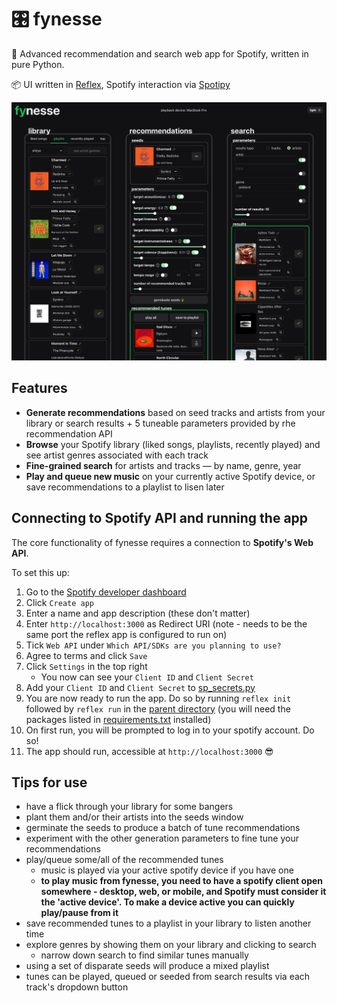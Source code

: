 # :control_knobs: fynesse

:seedling: Advanced recommendation and search web app for Spotify, written in pure Python.

:package: UI written in [Reflex](https://github.com/reflex-dev/reflex/), Spotify interaction via [Spotipy](https://github.com/spotipy-dev/spotipy)

![Screenshot](screenshot.png?raw=true 'fynesse UI')


## Features

- **Generate recommendations** based on seed tracks and artists from your library or search results + 5 tuneable parameters provided by rhe recommendation API
- **Browse** your Spotify library (liked songs, playlists, recently played) and see artist genres associated with each track
- **Fine-grained search** for artists and tracks — by name, genre, year
- **Play and queue new music** on your currently active Spotify device, or save recommendations to a playlist to lisen later


## Connecting to Spotify API and running the app

The core functionality of fynesse requires a connection to **Spotify's Web API**.

To set this up:
1. Go to the [Spotify developer dashboard](https://developer.spotify.com/dashboard/applications)
1. Click `Create app`
1. Enter a name and app description (these don't matter)
1. Enter `http://localhost:3000` as Redirect URI (note - needs to be the same port the reflex app is configured to run on)
1. Tick `Web API` under `Which API/SDKs are you planning to use?`
1. Agree to terms and click `Save`
1. Click `Settings` in the top right
    - You now can see your `Client ID` and `Client Secret`
1. Add your `Client ID` and `Client Secret` to [sp_secrets.py](sp_secrets.py)
1. You are now ready to run the app. Do so by running `reflex init` followed by `reflex run` in the [parent directory](/) (you will need the packages listed in [requirements.txt](requirements.txt) installed)
1. On first run, you will be prompted to log in to your spotify account. Do so!
1. The app should run, accessible at `http://localhost:3000` :sunglasses:

## Tips for use
- have a flick through your library for some bangers
- plant them and/or their artists into the seeds window
- germinate the seeds to produce a batch of tune recommendations
- experiment with the other generation parameters to fine tune your recommendations
- play/queue some/all of the recommended tunes
    - music is played via your active spotify device if you have one
    - **to play music from fynesse, you need to have a spotify client open somewhere - desktop, web, or mobile, and Spotify must consider it the 'active device'. To make a device active you can quickly play/pause from it**
- save recommended tunes to a playlist in your library to listen another time
- explore genres by showing them on your library and clicking to search
    - narrow down search to find similar tunes manually
- using a set of disparate seeds will produce a mixed playlist
- tunes can be played, queued or seeded from search results via each track's dropdown button
